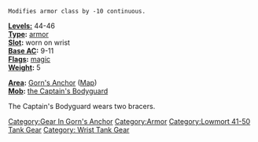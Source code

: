 `Modifies armor class by -10 continuous.`

**[Levels:](Object_Level.md "wikilink")** 44-46  
**[Type](:Category:_Object_Types.md "wikilink"):**
[armor](:Category:Armor.md "wikilink")  
**[Slot](Object_Slots.md "wikilink"):** worn on wrist  
**[Base AC](Armor_Values.md "wikilink"):** 9-11  
**[Flags](:Category:_Object_Flags.md "wikilink"):**
[magic](Magic_Flag.md "wikilink")  
**[Weight](Object_Weight.md "wikilink"):** 5

**[Area](:Category:Areas.md "wikilink"):** [Gorn's
Anchor](:Category:Gorn's_Anchor.md "wikilink")
([Map](Gorn's_Anchor_Map.md "wikilink"))  
**[Mob](:Category:Mobs.md "wikilink"):** [the Captain's
Bodyguard](Captain's_Bodyguard.md "wikilink")

The Captain's Bodyguard wears two bracers.

[Category:Gear In Gorn's
Anchor](Category:Gear_In_Gorn's_Anchor "wikilink")
[Category:Armor](Category:Armor "wikilink") [Category:Lowmort 41-50 Tank
Gear](Category:Lowmort_41-50_Tank_Gear "wikilink") [Category: Wrist Tank
Gear](Category:_Wrist_Tank_Gear "wikilink")
